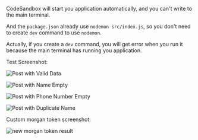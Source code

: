 CodeSandbox will start you application automatically, and you can't write to the main terminal. 

And the `package.json` already use `nodemon src/index.js`, so you don't need to create `dev` command to use `nodemon`. 

Actually, if you create a `dev` command, you will get error when you run it because the main terminal has running you application.

Test Screenshot: 


![Post with Valid Data](https://github.com/fish-404/fullstackopen-fish/blob/master/part3/Phone%20Book%20Backend/postWithDatas.png)

![Post with Name Empty](https://github.com/fish-404/fullstackopen-fish/blob/master/part3/Phone%20Book%20Backend/postNameMissing.png)

![Post with Phone Number Empty](https://github.com/fish-404/fullstackopen-fish/blob/master/part3/Phone%20Book%20Backend/postPhoneMissing.png)

![Post with Duplicate Name](https://github.com/fish-404/fullstackopen-fish/blob/master/part3/Phone%20Book%20Backend/postUnique.png)

Custom morgan token screenshot:

![new morgan token result](https://github.com/fish-404/fullstackopen-fish/blob/master/part3/Phone%20Book%20Backend/morganMyToken.png)
